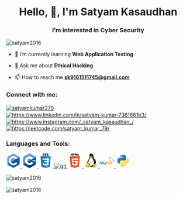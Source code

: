 <h1 align="center">Hello, 👋, I'm Satyam Kasaudhan</h1>
<h3 align="center">I’m interested in Cyber Security</h3>

<p align="left"> <img src="https://komarev.com/ghpvc/?username=satyam2016&label=Profile%20views&color=0e75b6&style=flat" alt="satyam2016" /> </p>

- 🌱 I’m currently learning **Web Application Testing**

- 💬 Ask me about **Ethical Hacking**

- 📫 How to reach me **sk9161511745@gmail.com**

<h3 align="left">Connect with me:</h3>
<p align="left">
<a href="https://twitter.com/satyamkumar279" target="blank"><img align="center" src="https://raw.githubusercontent.com/rahuldkjain/github-profile-readme-generator/master/src/images/icons/Social/twitter.svg" alt="satyamkumar279" height="30" width="40" /></a>
<a href="https://linkedin.com/in/https://www.linkedin.com/in/satyam-kumar-7361661b3/" target="blank"><img align="center" src="https://raw.githubusercontent.com/rahuldkjain/github-profile-readme-generator/master/src/images/icons/Social/linked-in-alt.svg" alt="https://www.linkedin.com/in/satyam-kumar-7361661b3/" height="30" width="40" /></a>
<a href="https://instagram.com/https://www.instagram.com/_satyam_kasaudhan_/" target="blank"><img align="center" src="https://raw.githubusercontent.com/rahuldkjain/github-profile-readme-generator/master/src/images/icons/Social/instagram.svg" alt="https://www.instagram.com/_satyam_kasaudhan_/" height="30" width="40" /></a>
<a href="https://www.leetcode.com/https://leetcode.com/satyam_kumar_79/" target="blank"><img align="center" src="https://raw.githubusercontent.com/rahuldkjain/github-profile-readme-generator/master/src/images/icons/Social/leet-code.svg" alt="https://leetcode.com/satyam_kumar_79/" height="30" width="40" /></a>
</p>

<h3 align="left">Languages and Tools:</h3>
<p align="left"> <a href="https://www.cprogramming.com/" target="_blank" rel="noreferrer"> <img src="https://raw.githubusercontent.com/devicons/devicon/master/icons/c/c-original.svg" alt="c" width="40" height="40"/> </a> <a href="https://www.w3schools.com/cpp/" target="_blank" rel="noreferrer"> <img src="https://raw.githubusercontent.com/devicons/devicon/master/icons/cplusplus/cplusplus-original.svg" alt="cplusplus" width="40" height="40"/> </a> <a href="https://www.w3schools.com/css/" target="_blank" rel="noreferrer"> <img src="https://raw.githubusercontent.com/devicons/devicon/master/icons/css3/css3-original-wordmark.svg" alt="css3" width="40" height="40"/> </a> <a href="https://git-scm.com/" target="_blank" rel="noreferrer"> <img src="https://www.vectorlogo.zone/logos/git-scm/git-scm-icon.svg" alt="git" width="40" height="40"/> </a> <a href="https://www.w3.org/html/" target="_blank" rel="noreferrer"> <img src="https://raw.githubusercontent.com/devicons/devicon/master/icons/html5/html5-original-wordmark.svg" alt="html5" width="40" height="40"/> </a> <a href="https://www.linux.org/" target="_blank" rel="noreferrer"> <img src="https://raw.githubusercontent.com/devicons/devicon/master/icons/linux/linux-original.svg" alt="linux" width="40" height="40"/> </a> <a href="https://www.mysql.com/" target="_blank" rel="noreferrer"> <img src="https://raw.githubusercontent.com/devicons/devicon/master/icons/mysql/mysql-original-wordmark.svg" alt="mysql" width="40" height="40"/> </a> <a href="https://www.python.org" target="_blank" rel="noreferrer"> <img src="https://raw.githubusercontent.com/devicons/devicon/master/icons/python/python-original.svg" alt="python" width="40" height="40"/> </a> </p>

<p><img align="center" src="https://github-readme-stats.vercel.app/api/top-langs?username=satyam2016&show_icons=true&locale=en&layout=compact" alt="satyam2016" /></p>

<p><img align="center" src="https://github-readme-streak-stats.herokuapp.com/?user=satyam2016&" alt="satyam2016" /></p>
